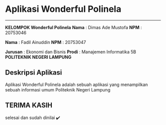 # Aplikasi Wonderful Polinela
***
**KELOMPOK Wonderful Polinela**
**Nama**    : Dimas Ade Mustofa
**NPM**     : 20753046

**Nama**    : Fadil Ainuddin
**NPM**     : 20753047

**Jurusan** : Ekonomi dan Bisnis
**Prodi**   : Manajemen Informatika 5B
**POLITEKNIK NEGERI LAMPUNG**

## Deskripsi Aplikasi
Aplikasi Wonderful Polinela adalah sebuah aplikasi yang menampilkan sebuah informasi umum Politeknik Negeri Lampung

## TERIMA KASIH



selesai dan sudah dinilai :heavy_check_mark:

